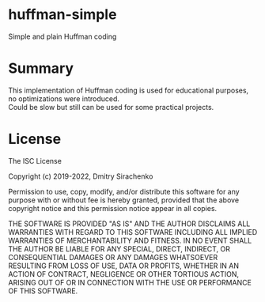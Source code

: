 # huffman-simple
Simple and plain Huffman coding

# Summary
This implementation of Huffman coding is used for educational purposes, no optimizations were introduced.<br>
Could be slow but still can be used for some practical projects.

# License
The ISC License

Copyright (c) 2019-2022, Dmitry Sirachenko

Permission to use, copy, modify, and/or distribute this software for any
purpose with or without fee is hereby granted, provided that the above
copyright notice and this permission notice appear in all copies.

THE SOFTWARE IS PROVIDED "AS IS" AND THE AUTHOR DISCLAIMS ALL WARRANTIES
WITH REGARD TO THIS SOFTWARE INCLUDING ALL IMPLIED WARRANTIES OF
MERCHANTABILITY AND FITNESS. IN NO EVENT SHALL THE AUTHOR BE LIABLE FOR
ANY SPECIAL, DIRECT, INDIRECT, OR CONSEQUENTIAL DAMAGES OR ANY DAMAGES
WHATSOEVER RESULTING FROM LOSS OF USE, DATA OR PROFITS, WHETHER IN AN
ACTION OF CONTRACT, NEGLIGENCE OR OTHER TORTIOUS ACTION, ARISING OUT OF
OR IN CONNECTION WITH THE USE OR PERFORMANCE OF THIS SOFTWARE.
